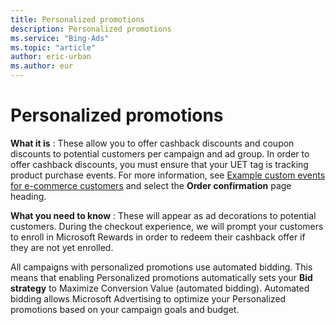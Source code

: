 ```yaml
---
title: Personalized promotions
description: Personalized promotions
ms.service: "Bing-Ads"
ms.topic: "article"
author: eric-urban
ms.author: eur
---
```


# Personalized promotions

**What it is** :  These allow you to offer cashback discounts and coupon discounts to potential customers per campaign and ad group. In order to offer cashback discounts, you must ensure that your UET tag is tracking product purchase events. For more information, see [Example custom events for e-commerce customers](../hlp_BA_PROC_UET_ExampleEventsEcommerce.md) and select the **Order confirmation** page heading.

**What you need to know** : These will appear as ad decorations to potential customers. During the checkout experience, we will prompt your customers to enroll in Microsoft Rewards in order to redeem their cashback offer if they are not yet enrolled.

All campaigns with personalized promotions use automated bidding. This means that enabling Personalized promotions automatically sets your **Bid strategy** to Maximize Conversion Value (automated bidding). Automated bidding allows Microsoft Advertising to optimize your Personalized promotions based on your campaign goals and budget.


